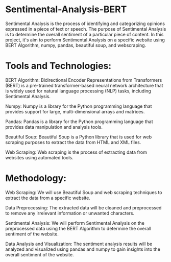 # Sentimental-Analysis-BERT 
Sentimental Analysis is the process of identifying and categorizing opinions expressed in a piece of text or speech. The purpose of Sentimental Analysis is to determine the overall sentiment of a particular piece of content. In this project, it's aim to perform Sentimental Analysis on a specific website using BERT Algorithm, numpy, pandas, beautiful soup, and webscraping.

# Tools and Technologies:

BERT Algorithm: Bidirectional Encoder Representations from Transformers (BERT) is a pre-trained transformer-based neural network architecture that is widely used for natural language processing (NLP) tasks, including Sentimental Analysis.

Numpy:
Numpy is a library for the Python programming language that provides support for large, multi-dimensional arrays and matrices.

Pandas: 
Pandas is a library for the Python programming language that provides data manipulation and analysis tools.

Beautiful Soup: 
Beautiful Soup is a Python library that is used for web scraping purposes to extract the data from HTML and XML files.

Web Scraping: 
Web scraping is the process of extracting data from websites using automated tools.

# Methodology:

Web Scraping: We will use Beautiful Soup and web scraping techniques to extract the data from a specific website.

Data Preprocessing: The extracted data will be cleaned and preprocessed to remove any irrelevant information or unwanted characters.

Sentimental Analysis: We will perform Sentimental Analysis on the preprocessed data using the BERT Algorithm to determine the overall sentiment of the website.

Data Analysis and Visualization: The sentiment analysis results will be analyzed and visualized using pandas and numpy to gain insights into the overall sentiment of the website.

